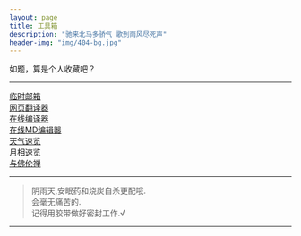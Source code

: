 ```yaml
---
layout: page
title: 工具箱
description: "驰来北马多骄气 歌到南风尽死声"
header-img: "img/404-bg.jpg"
---
```


如题，算是个人收藏吧？  

__________

[临时邮箱](https://www.guerrillamail.com/zh/inbox)  
[网页翻译器](http://www.translatetheweb.com/?from=&to=zh-CHS&dl=zh-CHS)  
[在线编译器](https://gcc.godbolt.org/)  
[在线MD编辑器](http://pandao.github.io/editor.md/)  
[天气速览](http://wttr.in/)  
[月相速览](http://wttr.in/Moon)  
[与佛伦禅](http://www.keyfc.net/bbs/tools/tudoucode.aspx)  

__________

>阴雨天,安眠药和烧炭自杀更配哦.  
>会毫无痛苦的.  
>记得用胶带做好密封工作.√  

__________
